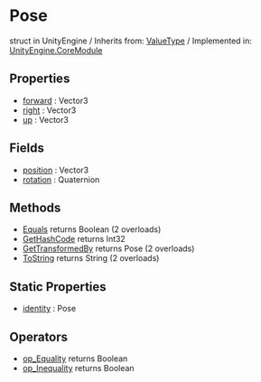 # Pose
struct in UnityEngine
 / Inherits from: <a href="https://docs.unity3d.com/6000.2/Documentation/ScriptReference/ValueType.html">ValueType</a> / Implemented in: <a href="https://docs.unity3d.com/6000.2/Documentation/ScriptReference/UnityEngine.CoreModule.html">UnityEngine.CoreModule</a>

## Properties
- <a href="https://docs.unity3d.com/6000.2/Documentation/ScriptReference/Pose-forward.html">forward</a> : Vector3
- <a href="https://docs.unity3d.com/6000.2/Documentation/ScriptReference/Pose-right.html">right</a> : Vector3
- <a href="https://docs.unity3d.com/6000.2/Documentation/ScriptReference/Pose-up.html">up</a> : Vector3

## Fields
- <a href="https://docs.unity3d.com/6000.2/Documentation/ScriptReference/Pose-position.html">position</a> : Vector3
- <a href="https://docs.unity3d.com/6000.2/Documentation/ScriptReference/Pose-rotation.html">rotation</a> : Quaternion

## Methods
- <a href="https://docs.unity3d.com/6000.2/Documentation/ScriptReference/Pose.Equals.html">Equals</a> returns Boolean (2 overloads)
- <a href="https://docs.unity3d.com/6000.2/Documentation/ScriptReference/Pose.GetHashCode.html">GetHashCode</a> returns Int32
- <a href="https://docs.unity3d.com/6000.2/Documentation/ScriptReference/Pose.GetTransformedBy.html">GetTransformedBy</a> returns Pose (2 overloads)
- <a href="https://docs.unity3d.com/6000.2/Documentation/ScriptReference/Pose.ToString.html">ToString</a> returns String (2 overloads)

## Static Properties
- <a href="https://docs.unity3d.com/6000.2/Documentation/ScriptReference/Pose-identity.html">identity</a> : Pose

## Operators
- <a href="https://docs.unity3d.com/6000.2/Documentation/ScriptReference/Pose.op_Equality.html">op_Equality</a> returns Boolean
- <a href="https://docs.unity3d.com/6000.2/Documentation/ScriptReference/Pose.op_Inequality.html">op_Inequality</a> returns Boolean

